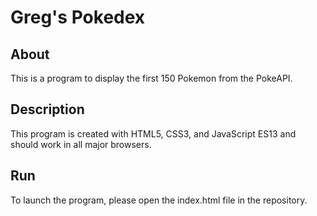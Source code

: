 # Greg's Pokedex

## About
This is a program to display the first 150 Pokemon from the PokeAPI. 

## Description
This program is created with HTML5, CSS3, and JavaScript ES13 and should work in all major browsers. 

## Run
To launch the program, please open the index.html file in the repository. 